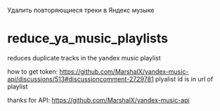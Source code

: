 Удалить повторяющиеся треки в Яндекс музыке


# reduce_ya_music_playlists
reduces duplicate tracks in the yandex music playlist

how to get token: https://github.com/MarshalX/yandex-music-api/discussions/513#discussioncomment-2729781
plyalist id is in url of playlist

thanks for API: https://github.com/MarshalX/yandex-music-api
